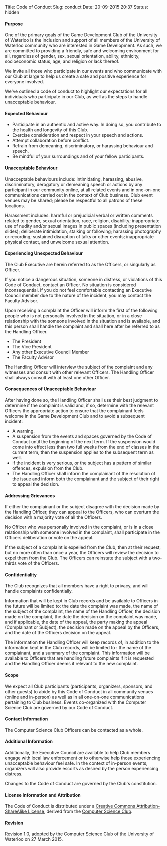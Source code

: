 Title: Code of Conduct
Slug: conduct
Date: 20-09-2015 20:37
Status: hidden

#### Purpose

One of the primary goals of the Game Development Club of the University of Waterloo is the inclusion and support of all members of the University of Waterloo community who are interested in Game Development. As such, we are committed to providing a friendly, safe and welcoming environment for all, regardless of gender, sex, sexual orientation, ability, ethnicity, socioeconomic status, age, and religion or lack thereof.

We invite all those who participate in our events and who communicate with our Club at large to help us create a safe and positive experience for everyone involved.

We've outlined a code of conduct to highlight our expectations for all individuals who participate in our Club, as well as the steps to handle unacceptable behaviour.

#### Expected Behaviour

* Participate in an authentic and active way. In doing so, you contribute to the health and longevity of this Club.
* Exercise consideration and respect in your speech and actions.
* Attempt collaboration before conflict.
* Refrain from demeaning, discriminatory, or harassing behaviour and speech.
* Be mindful of your surroundings and of your fellow participants.

#### Unacceptable Behaviour

Unacceptable behaviours include: intimidating, harassing, abusive, discriminatory, derogatory or demeaning speech or actions by any participant in our community online, at all related events and in one-on-one communications carried out in the context of Club business. Club event venues may be shared; please be respectful to all patrons of these locations.

Harassment includes: harmful or prejudicial verbal or written comments related to gender, sexual orientation, race, religion, disability; inappropriate use of nudity and/or sexual images in public spaces (including presentation slides); deliberate intimidation, stalking or following; harassing photography or recording; sustained disruption of talks or other events; inappropriate physical contact, and unwelcome sexual attention.

#### Experiencing Unexpected Behaviour

The Club Executive are herein referred to as the Officers, or singularly as Officer.

If you notice a dangerous situation, someone in distress, or violations of this Code of Conduct, contact an Officer. No situation is considered inconsequential. If you do not feel comfortable contacting an Executive Council member due to the nature of the incident, you may contact the Faculty Advisor.

Upon receiving a complaint the Officer will inform the first of the following people who is not personally involved in the situation, or in a close relationship with the someone involved in the situation and is available, and this person shall handle the complaint and shall here after be referred to as the Handling Officer.

* The President
* The Vice President
* Any other Executive Council Member
* The Faculty Advisor

The Handling Officer will interview the subject of the complaint and any witnesses and consult with other relevant Officers. The Handling Officer shall always consult with at least one other Officer.

#### Consequences of Unacceptable Behaviour

After having done so, the Handling Officer shall use their best judgment to determine if the complaint is valid and, if so, determine with the relevant Officers the appropriate action to ensure that the complainant feels welcome in the Game Development Club and to avoid a subsequent incident:

* A warning.
* A suspension from the events and spaces governed by the Code of Conduct until the beginning of the next term. If the suspension would come into effect less than two full weeks from the end of classes in the current term, then the suspension applies to the subsequent term as well.
* If the incident is very serious, or the subject has a pattern of similar offences, expulsion from the Club.
* The Handling Officer shall inform the complainant of the resolution of the issue and inform both the complainant and the subject of their right to appeal the decision.

#### Addressing Grievances

If either the complainant or the subject disagree with the decision made by the Handling Officer, they can appeal to the Officers, who can overturn the decision with a majority vote of all the Officers.

No Officer who was personally involved in the complaint, or is in a close relationship with someone involved in the complaint, shall participate in the Officers deliberation or vote on the appeal.

If the subject of a complaint is expelled from the Club, then at their request, but no more often than once a year, the Officers will review the decision to expel them from the Club. The Officers can reinstate the subject with a two-thirds vote of the Officers.

#### Confidentiality

The Club recognizes that all members have a right to privacy, and will handle complaints confidentially.

Information that will be kept in Club records and be available to Officers in the future will be limited to: the date the complaint was made, the name of the subject of the complaint, the name of the Handling Officer, the decision made on the complaint, the date the decision on the complaint was made, and if applicable, the date of the appeal, the party making the appeal (Complainant or Subject), the decision made on the appeal by the Officers, and the date of the Officers decision on the appeal.

The information the Handling Officer will keep records of, in addition to the information kept in the Club records, will be limited to : the name of the complainant, and a summary of the complaint. This information will be available to Officers that are handling future complaints if it is requested and the Handling Officer deems it relevant to the new complaint.

#### Scope

We expect all Club participants (participants, organizers, sponsors, and other guests) to abide by this Code of Conduct in all community venues (online and in-person) as well as in all one-on-one communications pertaining to Club business.
Events co-organized with the Computer Science Club are governed by our Code of Conduct.

#### Contact Information

The Computer Science Club Officers can be contacted as a whole.

#### Additional Information

Additionally, the Executive Council are available to help Club members engage with local law enforcement or to otherwise help those experiencing unacceptable behaviour feel safe. In the context of in-person events, organizers will also provide escorts as desired by the person experiencing distress.

Changes to the Code of Conduct are governed by the Club's constitution.

#### License Information and Attribution

The Code of Conduct is distributed under a [Creative Commons Attribution-ShareAlike License](http://creativecommons.org/licenses/by-sa/3.0/), derived from the [Computer Science Club](http://csclub.uwaterloo.ca/about/code-of-conduct).

#### Revision

Revision 1.0, adopted by the Computer Science Club of the University of Waterloo on 27 March 2015.

